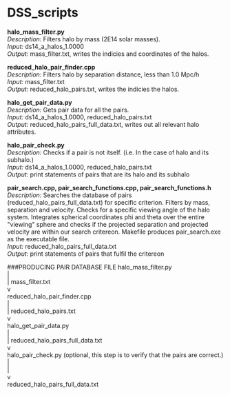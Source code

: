 # DSS_scripts

**halo_mass_filter.py** <br />
*Description:* Filters halo by mass (2E14 solar masses). <br />
*Input:* ds14_a_halos_1.0000 <br />
*Output:* mass_filter.txt, writes the indicies and coordinates of the halos. <br />

**reduced_halo_pair_finder.cpp**  <br />
*Description:* Filters halo by separation distance, less than 1.0 Mpc/h <br />
*Input:* mass_filter.txt <br />
*Output:* reduced_halo_pairs.txt, writes the indicies the halos. <br />

**halo_get_pair_data.py** <br />
*Description:* Gets pair data for all the pairs. <br />
*Input:* ds14_a_halos_1.0000, reduced_halo_pairs.txt <br />
*Output:* reduced_halo_pairs_full_data.txt, writes out all relevant halo attributes. <br />

**halo_pair_check.py** <br />
*Description:* Checks if a pair is not itself. (i.e. In the case of halo and its subhalo.) <br />
*Input:* ds14_a_halos_1.0000, reduced_halo_pairs.txt <br />
*Output:* print statements of pairs that are its halo and its subhalo <br />

**pair_search.cpp, pair_search_functions.cpp, pair_search_functions.h** <br />
*Description:* Searches the database of pairs (reduced_halo_pairs_full_data.txt) for specific criterion. Filters by mass, separation and velocity. Checks for a specific viewing angle of the halo system. Integrates spherical coordinates phi and theta over the entire "viewing" sphere and checks if the projected separation and projected velocity are within our search critereon. Makefile produces pair_search.exe as the executable file. <br />
*Input:* reduced_halo_pairs_full_data.txt <br />
*Output:* print statements of pairs that fulfil the critereon <br />

###PRODUCING PAIR DATABASE FILE
halo_mass_filter.py <br />
        | <br />
        | mass_filter.txt <br />
        v <br />
reduced_halo_pair_finder.cpp <br />
        | <br />
        | reduced_halo_pairs.txt <br />
        v <br />
halo_get_pair_data.py <br />
        | <br />
        | reduced_halo_pairs_full_data.txt <br />
        v <br />
halo_pair_check.py (optional, this step is to verify that the pairs are correct.) <br />
        | <br />
        | <br />
        v <br />
reduced_halo_pairs_full_data.txt <br />
